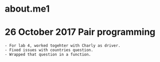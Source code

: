 # about.me1

# 26 October 2017 Pair programming
    - For lab 4, worked togehter with Charly as driver.
    - Fixed issues with countries question.
    - Wrapped that question in a function. 